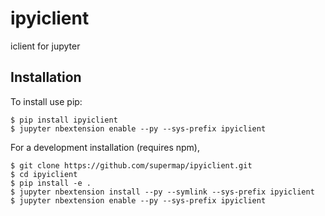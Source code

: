 ipyiclient
===============================

iclient for jupyter

Installation
------------

To install use pip:

    $ pip install ipyiclient
    $ jupyter nbextension enable --py --sys-prefix ipyiclient


For a development installation (requires npm),

    $ git clone https://github.com/supermap/ipyiclient.git
    $ cd ipyiclient
    $ pip install -e .
    $ jupyter nbextension install --py --symlink --sys-prefix ipyiclient
    $ jupyter nbextension enable --py --sys-prefix ipyiclient

